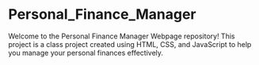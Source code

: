 # Personal_Finance_Manager
Welcome to the Personal Finance Manager Webpage repository! This project is a class project created using HTML, CSS, and JavaScript to help you manage your personal finances effectively.
